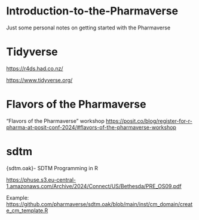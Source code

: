 # Introduction-to-the-Pharmaverse
Just some personal notes on getting started with the Pharmaverse

# Tidyverse

https://r4ds.had.co.nz/

https://www.tidyverse.org/

# Flavors of the Pharmaverse

“Flavors of the Pharmaverse” workshop 
https://posit.co/blog/register-for-r-pharma-at-posit-conf-2024/#flavors-of-the-pharmaverse-workshop

# sdtm

{sdtm.oak}- SDTM Programming in R

https://phuse.s3.eu-central-1.amazonaws.com/Archive/2024/Connect/US/Bethesda/PRE_OS09.pdf

Example: https://github.com/pharmaverse/sdtm.oak/blob/main/inst/cm_domain/create_cm_template.R

## 

